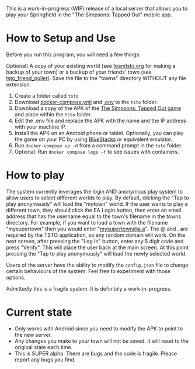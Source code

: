 This is a work-in-progress (WIP) release of a local server that allows you to play your Springfield in the "The Simpsons: Tapped Out" mobile app. 

# How to Setup and Use

Before you run this program, you will need a few things:

Optional) A copy of your existing world (see [teamtsto.org](https://teamtsto.org/) for making a backup of your town) or a backup of your friends' town (see [tsto_friend_puller](https://github.com/tjac/tsto_friend_puller)). Save the file to the "towns" directory WITHOUT any file extension.

1) Create a folder called `tsto`
2) Download [docker-compose.yml](https://raw.githubusercontent.com/d-fens/tsto_server/refs/heads/master/docker-compose.yml) and [.env](https://raw.githubusercontent.com/d-fens/tsto_server/refs/heads/master/.env) to the `tsto` folder.
3) Download a copy of the APK of the [The Simpsons: Tapped Out game](https://apkpure.com/the-simpsons%E2%84%A2-tapped-out/com.ea.game.simpsons4_row) and place within the `tsto` folder.
4) Edit the .env file and replace the APK with the name and the IP address with your machine IP.
5) Install the APK on an Android phone or tablet. Optionally, you can play the game on your PC by using [BlueStacks](https://www.bluestacks.com/download.html) or equivalent emulator.
6) Run `docker-compose up -d` from a command prompt in the `tsto` folder.
7) Optional: Run `docker compose logs -f` to see issues with containers. 

# How to play

The system currently leverages the login AND anonymous play system to allow users to select different worlds to play. By default, clicking the "Tap to play anonymously" will load the "mytown" world. If the user wants to play a different town, they should click the EA Login button, then enter an email address that has the username equal to the town's filename in the towns directory. For example, if you want to load a town with the filename "mysupertown" then you would enter "mysupertown@a.a". The @ and . are required by the TSTO application, so any random domain will work. On the next screen, after pressing the "Log In" button, enter any 5 digit code and press "Verify". This will place the user back at the main screen. At this point pressing the "Tap to play anonymously" will load the newly selected world.

Users of the server have the ability to modify the `config.json` file to change certain behaviours of the system. Feel free to experiment with those options.

Admittedly this is a fragile system. It is definitely a work-in-progress.

# Current state

* Only works with Android since you need to modify the APK to point to the new server.
* Any changes you make to your town will not be saved. It will reset to the original state each time.
* This is SUPER alpha. There are bugs and the code is fragile. Please report any bugs you find.
